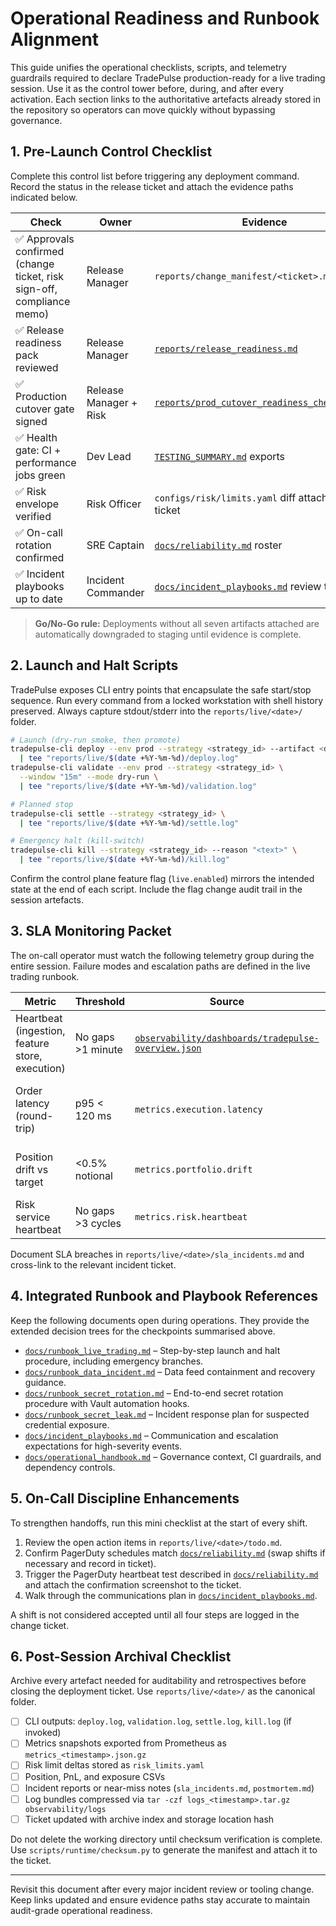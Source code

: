 # Operational Readiness and Runbook Alignment

This guide unifies the operational checklists, scripts, and telemetry guardrails
required to declare TradePulse production-ready for a live trading session. Use
it as the control tower before, during, and after every activation. Each section
links to the authoritative artefacts already stored in the repository so
operators can move quickly without bypassing governance.

## 1. Pre-Launch Control Checklist

Complete this control list before triggering any deployment command. Record the
status in the release ticket and attach the evidence paths indicated below.

| Check | Owner | Evidence |
| ----- | ----- | -------- |
| ✅ Approvals confirmed (change ticket, risk sign-off, compliance memo) | Release Manager | `reports/change_manifest/<ticket>.md` |
| ✅ Release readiness pack reviewed | Release Manager | [`reports/release_readiness.md`](../reports/release_readiness.md) |
| ✅ Production cutover gate signed | Release Manager + Risk | [`reports/prod_cutover_readiness_checklist.md`](../reports/prod_cutover_readiness_checklist.md) |
| ✅ Health gate: CI + performance jobs green | Dev Lead | [`TESTING_SUMMARY.md`](../TESTING_SUMMARY.md) exports |
| ✅ Risk envelope verified | Risk Officer | `configs/risk/limits.yaml` diff attached to ticket |
| ✅ On-call rotation confirmed | SRE Captain | [`docs/reliability.md`](reliability.md#on-call-discipline) roster |
| ✅ Incident playbooks up to date | Incident Commander | [`docs/incident_playbooks.md`](incident_playbooks.md) review timestamp |

> **Go/No-Go rule:** Deployments without all seven artifacts attached are
> automatically downgraded to staging until evidence is complete.

## 2. Launch and Halt Scripts

TradePulse exposes CLI entry points that encapsulate the safe start/stop
sequence. Run every command from a locked workstation with shell history
preserved. Always capture stdout/stderr into the `reports/live/<date>/` folder.

```bash
# Launch (dry-run smoke, then promote)
tradepulse-cli deploy --env prod --strategy <strategy_id> --artifact <digest> \
  | tee "reports/live/$(date +%Y-%m-%d)/deploy.log"
tradepulse-cli validate --env prod --strategy <strategy_id> \
  --window "15m" --mode dry-run \
  | tee "reports/live/$(date +%Y-%m-%d)/validation.log"

# Planned stop
tradepulse-cli settle --strategy <strategy_id> \
  | tee "reports/live/$(date +%Y-%m-%d)/settle.log"

# Emergency halt (kill-switch)
tradepulse-cli kill --strategy <strategy_id> --reason "<text>" \
  | tee "reports/live/$(date +%Y-%m-%d)/kill.log"
```

Confirm the control plane feature flag (`live.enabled`) mirrors the intended
state at the end of each script. Include the flag change audit trail in the
session artefacts.

## 3. SLA Monitoring Packet

The on-call operator must watch the following telemetry group during the entire
session. Failure modes and escalation paths are defined in the live trading
runbook.

| Metric | Threshold | Source | Escalation |
| ------ | --------- | ------ | ---------- |
| Heartbeat (ingestion, feature store, execution) | No gaps >1 minute | [`observability/dashboards/tradepulse-overview.json`](../observability/dashboards/tradepulse-overview.json) | Page SRE on-call after 2 consecutive misses |
| Order latency (round-trip) | p95 < 120 ms | `metrics.execution.latency` | Trigger throttling; escalate to Execution Trader |
| Position drift vs target | <0.5% notional | `metrics.portfolio.drift` | Engage risk officer and evaluate halt |
| Risk service heartbeat | No gaps >3 cycles | `metrics.risk.heartbeat` | Initiate kill-switch preparation |

Document SLA breaches in `reports/live/<date>/sla_incidents.md` and cross-link
to the relevant incident ticket.

## 4. Integrated Runbook and Playbook References

Keep the following documents open during operations. They provide the extended
decision trees for the checkpoints summarised above.

- [`docs/runbook_live_trading.md`](runbook_live_trading.md) – Step-by-step launch
  and halt procedure, including emergency branches.
- [`docs/runbook_data_incident.md`](runbook_data_incident.md) – Data feed
  containment and recovery guidance.
- [`docs/runbook_secret_rotation.md`](runbook_secret_rotation.md) – End-to-end
  secret rotation procedure with Vault automation hooks.
- [`docs/runbook_secret_leak.md`](runbook_secret_leak.md) – Incident response
  plan for suspected credential exposure.
- [`docs/incident_playbooks.md`](incident_playbooks.md) – Communication and
  escalation expectations for high-severity events.
- [`docs/operational_handbook.md`](operational_handbook.md) – Governance context,
  CI guardrails, and dependency controls.

## 5. On-Call Discipline Enhancements

To strengthen handoffs, run this mini checklist at the start of every shift.

1. Review the open action items in `reports/live/<date>/todo.md`.
2. Confirm PagerDuty schedules match [`docs/reliability.md`](reliability.md)
   (swap shifts if necessary and record in ticket).
3. Trigger the PagerDuty heartbeat test described in
   [`docs/reliability.md`](reliability.md#alerting-and-escalation) and attach the
   confirmation screenshot to the ticket.
4. Walk through the communications plan in
   [`docs/incident_playbooks.md`](incident_playbooks.md#communications-matrix).

A shift is not considered accepted until all four steps are logged in the change
ticket.

## 6. Post-Session Archival Checklist

Archive every artefact needed for auditability and retrospectives before closing
the deployment ticket. Use `reports/live/<date>/` as the canonical folder.

- [ ] CLI outputs: `deploy.log`, `validation.log`, `settle.log`, `kill.log` (if
      invoked)
- [ ] Metrics snapshots exported from Prometheus as
      `metrics_<timestamp>.json.gz`
- [ ] Risk limit deltas stored as `risk_limits.yaml`
- [ ] Position, PnL, and exposure CSVs
- [ ] Incident reports or near-miss notes (`sla_incidents.md`, `postmortem.md`)
- [ ] Log bundles compressed via `tar -czf logs_<timestamp>.tar.gz observability/logs`
- [ ] Ticket updated with archive index and storage location hash

Do not delete the working directory until checksum verification is complete.
Use `scripts/runtime/checksum.py` to generate the manifest and attach it to the
ticket.

---

Revisit this document after every major incident review or tooling change. Keep
links updated and ensure evidence paths stay accurate to maintain audit-grade
operational readiness.
